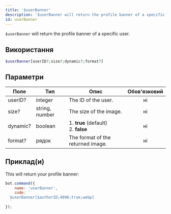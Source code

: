 ```yaml
---
title: '$userBanner'
description: '$userBanner will return the profile banner of a specific user.'
id: userBanner
---
```


`$userBanner` will return the profile banner of a specific user.

## Використання

```php
$userBanner[userID?;size?;dynamic?;format?]
```

## Параметри

| Поле     | Тип            | Опис                                            | Обов'язковий |
| -------- | -------------- | ----------------------------------------------- |:------------:|
| userID?  | integer        | The ID of the user.                             |      ні      |
| size?    | string, number | The size of the image.                          |      ні      |
| dynamic? | boolean        | 1. **true** (default) <br /> 2. **false** |      ні      |
| format?  | рядок          | The format of the returned image.               |      ні      |

## Приклад(и)

This will return your profile banner:

```javascript
bot.command({
    name: 'userBanner',
    code: `
  $userBanner[$authorID;4096;true;webp]
  `
});
```
